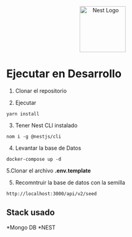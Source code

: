 <p align="center">
  <a href="http://nestjs.com/" target="blank"><img src="https://nestjs.com/img/logo-small.svg" width="120" alt="Nest Logo" /></a>
</p>

[circleci-image]: https://img.shields.io/circleci/build/github/nestjs/nest/master?token=abc123def456
[circleci-url]: https://circleci.com/gh/nestjs/nest

  # Ejecutar en Desarrollo
  1. Clonar el repositorio

  2. Ejecutar
  ```
  yarn install
  ```
  3. Tener Nest CLI instalado
  ```
  nom i -g @nestjs/cli
  ```

  4. Levantar la base de Datos
  ```
  docker-compose up -d
  ```

  5.Clonar el archivo __.env.template__

5. Recomntruir la base de datos con la semilla
```
http://localhost:3000/api/v2/seed

```

## Stack usado
*Mongo DB
*NEST

